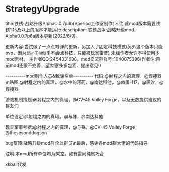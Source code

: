 # StrategyUpgrade

title:铁锈-战略升级Alpha0.0.7p3b(Vperiod工作室制作)＊注:此mod版本需要铁锈1.15及以上的版本才能运行
description: 铁锈战争:战略升级mod，Alpha0.0.7p6a版本更新(2022/6/9)。


更新内容:尝试做了一点点导弹的更新，另加入了固定科技模式(另外这个版本只能pvp，因为弱♂子ai似乎不会点科技，只能被玩家雷普)
未经作者允许不得使用本mod素材。
主作者QQ:2454331638，mod交流群群号:1040075396(作者注:目前mod还很不完善，望大家多多包涵、提出意见!)


----------mod制作人员&致谢名单----------
代码:@射程之内的真理，@焊接器\n贴图:@射程之内的真理，@水中的泻药，@南达科他，@卤蛋-117，@辰汐，@焊接器

游戏机制策划:@射程之内的真理，@CV-45 Valley Forge，以及无数提供建议的群友们

单位设定:@射程之内的真理，@与殊，@南达科他

现实军事考据:@射程之内的真理，@与殊，@CV-45 Valley Forge，@thesesonddogson

bug反馈:战略升级mod群全体群员\n最后，感谢各mod群大佬的代码指导

注明:本mod所有单位均为架空，如有雷同纯属巧合


xkball代发
